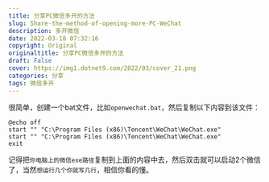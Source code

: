 ```yaml
---
title: 分享PC微信多开的方法
slug: Share-the-method-of-opening-more-PC-WeChat
description: 多开微信
date: 2022-03-18 07:32:16
copyright: Original
originaltitle: 分享PC微信多开的方法
draft: False
cover: https://img1.dotnet9.com/2022/03/cover_21.png
categories: 分享
tags: 微信多开
---
```


很简单，创建一个bat文件，比如`openwechat.bat`，然后复制以下内容到该文件：

```shell
@echo off
start "" "C:\Program Files (x86)\Tencent\WeChat\WeChat.exe"
start "" "C:\Program Files (x86)\Tencent\WeChat\WeChat.exe"
exit
```

记得把`你电脑上的微信exe路径`复制到上面的内容中去，然后双击就可以启动2个微信了，当然`想运行几个你就写几行`，相信你看的懂。